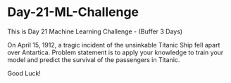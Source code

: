 # Day-21-ML-Challenge

This is Day 21 Machine Learning Challenge - (Buffer 3 Days)

On April 15, 1912, a tragic incident of the unsinkable Titanic Ship fell apart over Antartica.
Problem statement is to apply your knowledge to train your model and predict the survival of the passengers in Titanic.

Good Luck!
